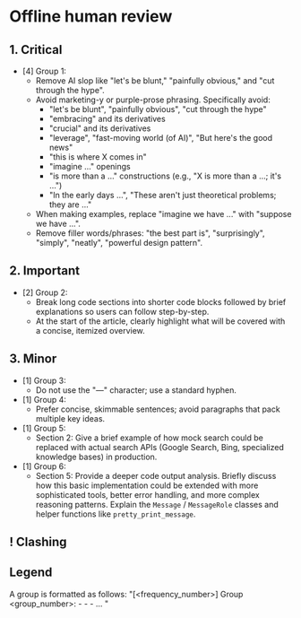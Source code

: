 # Offline human review

## 1. Critical
- [4] Group 1:
    - Remove AI slop like "let's be blunt," "painfully obvious," and "cut through the hype".
    - Avoid marketing-y or purple-prose phrasing. Specifically avoid:
        - "let's be blunt", "painfully obvious", "cut through the hype"
        - "embracing" and its derivatives
        - "crucial" and its derivatives
        - "leverage", "fast-moving world (of AI)", "But here's the good news"
        - "this is where X comes in"
        - "imagine …" openings
        - "is more than a …" constructions (e.g., "X is more than a …; it's …")
        - "In the early days …", "These aren't just theoretical problems; they are …"
    - When making examples, replace "imagine we have ..." with "suppose we have ...".
    - Remove filler words/phrases: "the best part is", "surprisingly", "simply", "neatly", "powerful design pattern".

## 2. Important
- [2] Group 2:
    - Break long code sections into shorter code blocks followed by brief explanations so users can follow step-by-step.
    - At the start of the article, clearly highlight what will be covered with a concise, itemized overview.

## 3. Minor
- [1] Group 3:
    - Do not use the "—" character; use a standard hyphen.
- [1] Group 4:
    - Prefer concise, skimmable sentences; avoid paragraphs that pack multiple key ideas.
- [1] Group 5:
    - Section 2: Give a brief example of how mock search could be replaced with actual search APIs (Google Search, Bing, specialized knowledge bases) in production.
- [1] Group 6:
    - Section 5: Provide a deeper code output analysis. Briefly discuss how this basic implementation could be extended with more sophisticated tools, better error handling, and more complex reasoning patterns. Explain the `Message` / `MessageRole` classes and helper functions like `pretty_print_message`.

## ! Clashing

## Legend

A group is formatted as follows:
"[<frequency_number>] Group <group_number>:
    - <review>
    - <review>
    - ...
"